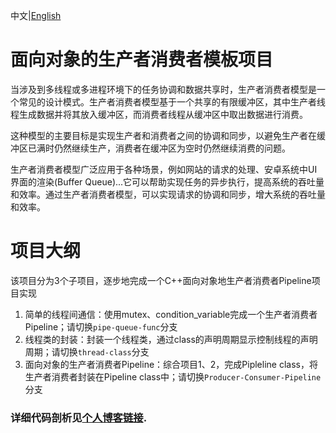 中文|[English](README_EN.md)  


# 面向对象的生产者消费者模板项目

当涉及到多线程或多进程环境下的任务协调和数据共享时，生产者消费者模型是一个常见的设计模式。生产者消费者模型基于一个共享的有限缓冲区，其中生产者线程生成数据并将其放入缓冲区，而消费者线程从缓冲区中取出数据进行消费。

这种模型的主要目标是实现生产者和消费者之间的协调和同步，以避免生产者在缓冲区已满时仍然继续生产，消费者在缓冲区为空时仍然继续消费的问题。

生产者消费者模型广泛应用于各种场景，例如网站的请求的处理、安卓系统中UI界面的渲染(Buffer Queue)...它可以帮助实现任务的异步执行，提高系统的吞吐量和效率。通过生产者消费者模型，可以实现请求的协调和同步，增大系统的吞吐量和效率。


# 项目大纲
该项目分为3个子项目，逐步地完成一个C++面向对象地生产者消费者Pipeline项目实现

1. 简单的线程间通信：使用mutex、condition_variable完成一个生产者消费者Pipeline；请切换`pipe-queue-func`分支  
2. 线程类的封装：封装一个线程类，通过class的声明周期显示控制线程的声明周期；请切换`thread-class`分支
3. 面向对象的生产者消费者Pipeline：综合项目1、2，完成Pipleline class，将生产者消费者封装在Pipeline class中；请切换`Producer-Consumer-Pipeline`分支

### 详细代码剖析见[个人博客链接](https://nicooo-wang.notion.site/C-Pipeline-6ec2bc22ab764e669d09c1e005ac5d6e).